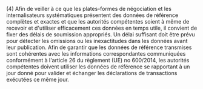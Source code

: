 (4) Afin de veiller à ce que les plates-formes de négociation et les internalisateurs systématiques présentent des données de référence complètes et exactes et que les autorités compétentes soient à même de recevoir et d'utiliser efficacement ces données en temps utile, il convient de fixer des délais de soumission appropriés. Un délai suffisant doit être prévu pour détecter les omissions ou les inexactitudes dans les données avant leur publication. Afin de garantir que les données de référence transmises sont cohérentes avec les informations correspondantes communiquées conformément à l'article 26 du règlement (UE) no 600/2014, les autorités compétentes doivent utiliser les données de référence se rapportant à un jour donné pour valider et échanger les déclarations de transactions exécutées ce même jour.